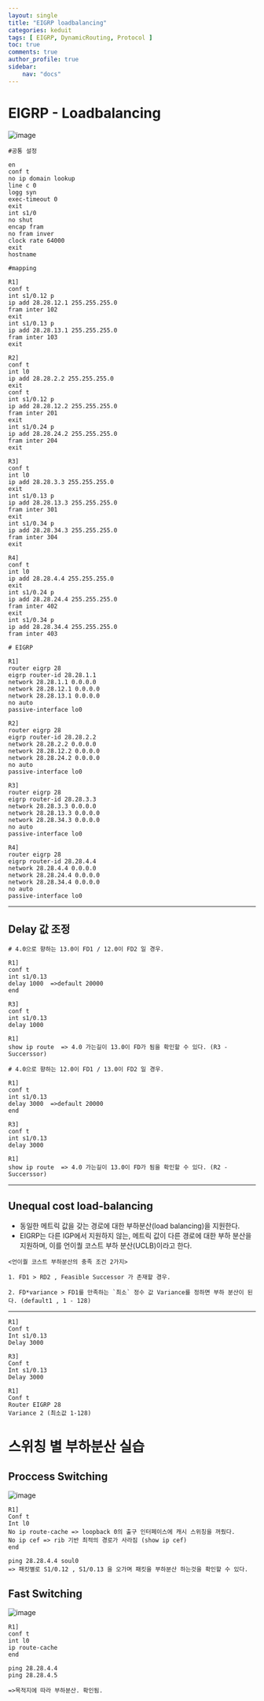 ```yaml
---
layout: single
title: "EIGRP loadbalancing"
categories: keduit
tags: [ EIGRP, DynamicRouting, Protocol ]
toc: true 
comments: true
author_profile: true
sidebar:
    nav: "docs"
---
```


# EIGRP - Loadbalancing

![image](https://user-images.githubusercontent.com/128279031/228141678-70361f7f-6a7f-4890-8f5d-758c0911cab0.png)



```
#공통 설정

en
conf t
no ip domain lookup
line c 0
logg syn
exec-timeout 0
exit
int s1/0
no shut
encap fram
no fram inver
clock rate 64000
exit
hostname 
```

```
#mapping

R1]
conf t
int s1/0.12 p
ip add 28.28.12.1 255.255.255.0
fram inter 102
exit
int s1/0.13 p
ip add 28.28.13.1 255.255.255.0
fram inter 103
exit

R2]
conf t
int l0
ip add 28.28.2.2 255.255.255.0
exit
conf t
int s1/0.12 p
ip add 28.28.12.2 255.255.255.0
fram inter 201
exit
int s1/0.24 p
ip add 28.28.24.2 255.255.255.0
fram inter 204
exit

R3]
conf t
int l0
ip add 28.28.3.3 255.255.255.0
exit
int s1/0.13 p 
ip add 28.28.13.3 255.255.255.0
fram inter 301
exit
int s1/0.34 p
ip add 28.28.34.3 255.255.255.0
fram inter 304
exit

R4]
conf t
int l0
ip add 28.28.4.4 255.255.255.0
exit
int s1/0.24 p
ip add 28.28.24.4 255.255.255.0
fram inter 402
exit
int s1/0.34 p
ip add 28.28.34.4 255.255.255.0
fram inter 403
```
```
# EIGRP

R1]
router eigrp 28
eigrp router-id 28.28.1.1
network 28.28.1.1 0.0.0.0
network 28.28.12.1 0.0.0.0
network 28.28.13.1 0.0.0.0
no auto
passive-interface lo0

R2]
router eigrp 28
eigrp router-id 28.28.2.2
network 28.28.2.2 0.0.0.0
network 28.28.12.2 0.0.0.0
network 28.28.24.2 0.0.0.0
no auto
passive-interface lo0

R3]
router eigrp 28
eigrp router-id 28.28.3.3
network 28.28.3.3 0.0.0.0
network 28.28.13.3 0.0.0.0
network 28.28.34.3 0.0.0.0
no auto
passive-interface lo0

R4]
router eigrp 28
eigrp router-id 28.28.4.4
network 28.28.4.4 0.0.0.0
network 28.28.24.4 0.0.0.0
network 28.28.34.4 0.0.0.0
no auto
passive-interface lo0
```

---
## Delay 값 조정


```
# 4.0으로 향하는 13.0이 FD1 / 12.0이 FD2 일 경우.

R1]
conf t
int s1/0.13
delay 1000  =>default 20000
end

R3]
conf t
int s1/0.13
delay 1000

R1]
show ip route  => 4.0 가는길이 13.0이 FD가 됨을 확인할 수 있다. (R3 - Succerssor)
```

```
# 4.0으로 향하는 12.0이 FD1 / 13.0이 FD2 일 경우.

R1]
conf t
int s1/0.13
delay 3000  =>default 20000
end

R3]
conf t
int s1/0.13
delay 3000

R1]
show ip route  => 4.0 가는길이 13.0이 FD가 됨을 확인할 수 있다. (R2 - Succerssor)

```

---

## Unequal cost load-balancing 

* 동일한 메트릭 값을 갖는 경로에 대한 부하분산(load balancing)을 지원한다.
* EIGRP는 다른 IGP에서 지원하지 않는, 메트릭 값이 다른 경로에 대한 부하 분산을 지원하며, 이를 언이퀄 코스트 부하 분산(UCLB)이라고 한다.

```
<언이퀄 코스트 부하분산의 충족 조건 2가지>

1. FD1 > RD2 , Feasible Successor 가 존재할 경우.

2. FD*variance > FD1를 만족하는 `최소` 정수 값 Variance를 정하면 부하 분산이 된다. (default1 , 1 - 128)
```

---

```
R1]
Conf t
Int s1/0.13
Delay 3000

R3]
Conf t
Int s1/0.13
Delay 3000

R1]
Conf t
Router EIGRP 28
Variance 2 (최소값 1-128)
```

# 스위칭 별 부하분산 실습

## Proccess Switching

![image](https://user-images.githubusercontent.com/128279031/228613911-597bcb10-25c1-433d-9532-7a2b885f9f22.png)

```
R1] 
Conf t
Int l0
No ip route-cache => loopback 0의 출구 인터페이스에 캐시 스위칭을 꺼줬다.
No ip cef => rib 기반 최적의 경로가 사라짐 (show ip cef)
end

ping 28.28.4.4 soul0
=> 패킷별로 S1/0.12 , S1/0.13 을 오가며 패킷을 부하분산 하는것을 확인할 수 있다.
```

## Fast Switching

![image](https://user-images.githubusercontent.com/128279031/228617769-a821f17a-cf7f-4887-90db-3ccf864d6815.png)

```
R1]
conf t
int l0
ip route-cache
end

ping 28.28.4.4
ping 28.28.4.5

=>목적지에 따라 부하분산. 확인됨.